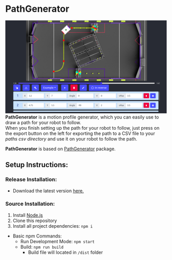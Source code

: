 # PathGenerator

![App view](./app.png)
**PathGenerator** is a motion profile generator, which you can easily use to draw a path for your robot to follow. <br/>
When you finish setting up the path for your robot to follow, just press on the export button on the left for exporting
the path to a CSV file to your _paths csv directory_ and use it on your robot to follow the path.

**PathGenerator** is based on [PathGenerator](https://www.npmjs.com/package/path-generator) package.

## Setup Instructions:

### Release Installation:

- Download the latest version [here.](https://github.com/matanabc/path-generator-app/releases)

### Source Installation:

1. Install [Node.js](https://nodejs.org)
1. Clone this repository
1. Install all project dependencies: `npm i`

- Basic npm Commands:
  - Run Development Mode: `npm start`
  - Build: `npm run build`
    - Build file will located in `/dist` folder
